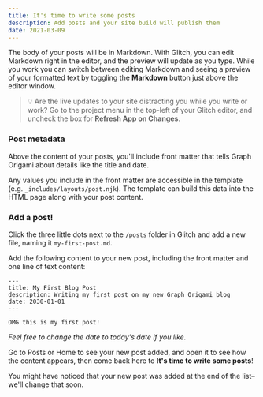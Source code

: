 ```yaml
---
title: It's time to write some posts
description: Add posts and your site build will publish them
date: 2021-03-09
---
```


The body of your posts will be in Markdown. With Glitch, you can edit Markdown right in the editor, and the preview will update as you type. While you work you can switch between editing Markdown and seeing a preview of your formatted text by toggling the **Markdown** button just above the editor window.

> 💡 Are the live updates to your site distracting you while you write or work? Go to the project menu in the top-left of your Glitch editor, and uncheck the box for **Refresh App on Changes**.

### Post metadata

Above the content of your posts, you'll include front matter that tells Graph Origami about details like the title and date.

Any values you include in the front matter are accessible in the template (e.g. `_includes/layouts/post.njk`). The template can build this data into the HTML page along with your post content.

### Add a post!

Click the three little dots next to the `/posts` folder in Glitch and add a new file, naming it `my-first-post.md`.

Add the following content to your new post, including the front matter and one line of text content:

```
---
title: My First Blog Post
description: Writing my first post on my new Graph Origami blog
date: 2030-01-01
---

OMG this is my first post!

```

_Feel free to change the date to today's date if you like._

Go to Posts or Home to see your new post added, and open it to see how the content appears, then come back here to **It's time to write some posts**!

You might have noticed that your new post was added at the end of the list–we'll change that soon.
